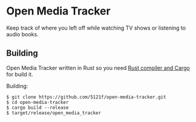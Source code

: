 # Open Media Tracker

Keep track of where you left off while watching TV shows or listening to audio books.

## Building

Open Media Tracker written in Rust so you need [Rust compiler and Cargo](https://www.rust-lang.org) for build it.

Building:

```
$ git clone https://github.com/5121f/open-media-tracker.git
$ cd open-media-tracker
$ cargo build --release
$ target/release/open_media_tracker
```
